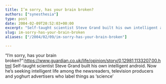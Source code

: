 ```yaml
---
title: I’m sorry, has your brain broken?
authors: ["synesthesia"]
type: post
date: 2004-02-09T20:52:03+00:00
excerpt: "Self-taught scientist Steve Grand built his own intelligent android. Now he's seeking intelligent life among the newsreaders, television producers and yoghurt advertisers who label things as 'science'"
slug: im-sorry-has-your-brain-broken 
aliases: ["/2004/02/09/im-sorry-has-your-brain-broken"]

---
```

&#8220;I&#8217;m sorry, has your brain broken?&#8221;:https://www.guardian.co.uk/life/opinion/story/0,12981,1133207,00.html Self-taught scientist Steve Grand built his own intelligent android. Now he&#8217;s seeking intelligent life among the newsreaders, television producers and yoghurt advertisers who label things as &#8216;science&#8217;